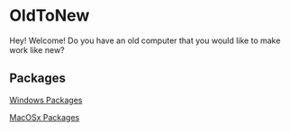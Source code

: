 # OldToNew

Hey! Welcome! Do you have an old computer that you would like to make work like new?
    
## Packages

[Windows Packages](/windows/) 

[MacOSx Packages](/osx/) 

